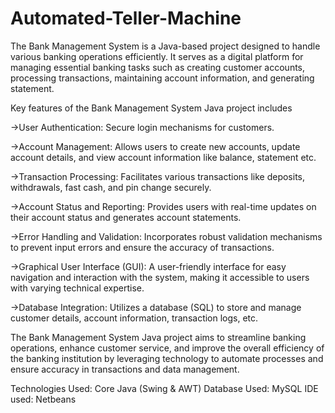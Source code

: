 # Automated-Teller-Machine


The Bank Management System is a Java-based project designed to handle various banking operations efficiently. 
It serves as a digital platform for managing essential banking tasks such as creating customer accounts, 
processing transactions, maintaining account information, and generating statement.

Key features of the Bank Management System Java project includes

->User Authentication: Secure login mechanisms for customers.

->Account Management: Allows users to create new accounts, update account details, and view account information like balance, statement etc.

->Transaction Processing: Facilitates various transactions like deposits, withdrawals, fast cash, and pin change securely.

->Account Status and Reporting: Provides users with real-time updates on their account status and generates account statements.

->Error Handling and Validation: Incorporates robust validation mechanisms to prevent input errors and ensure the accuracy of transactions.

->Graphical User Interface (GUI): A user-friendly interface for easy navigation and interaction with the system, making it accessible to users with varying technical expertise.

->Database Integration: Utilizes a database (SQL) to store and manage customer details, account information, transaction logs, etc.

The Bank Management System Java project aims to streamline banking operations, enhance customer service, and improve the overall efficiency
of the banking institution by leveraging technology to automate processes and ensure accuracy in transactions and data management.

Technologies Used: Core Java (Swing & AWT)
Database Used: MySQL
IDE used: Netbeans
